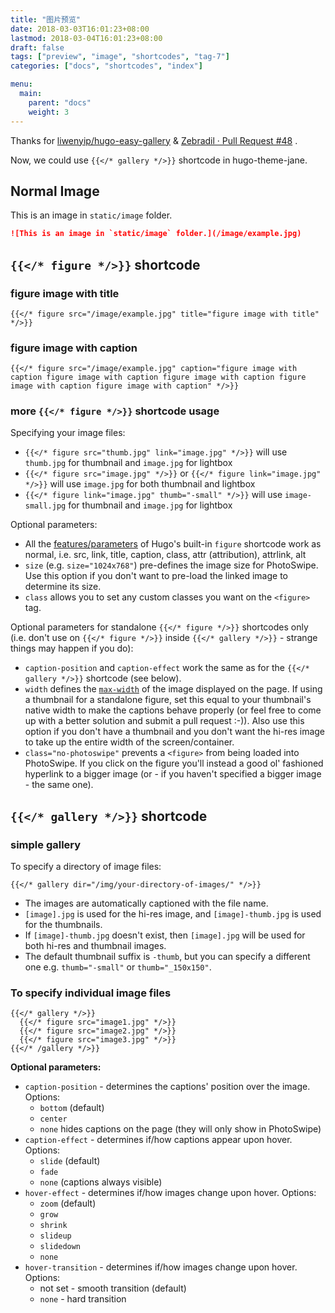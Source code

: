 ```yaml
---
title: "图片预览"
date: 2018-03-03T16:01:23+08:00
lastmod: 2018-03-04T16:01:23+08:00
draft: false
tags: ["preview", "image", "shortcodes", "tag-7"]
categories: ["docs", "shortcodes", "index"]

menu:
  main:
    parent: "docs"
    weight: 3
---
```


Thanks for [liwenyip/hugo-easy-gallery](https://github.com/liwenyip/hugo-easy-gallery) & [Zebradil · Pull Request #48](https://github.com/xianmin/hugo-theme-jane/pull/48) .

Now, we could use `{{</* gallery */>}}` shortcode in hugo-theme-jane.

## Normal Image

This is an image in `static/image` folder.

```markdown
![This is an image in `static/image` folder.](/image/example.jpg)
```

<!--more-->

## `{{</* figure */>}}` shortcode

### figure image with title

```
{{</* figure src="/image/example.jpg" title="figure image with title" */>}}
```


### figure image with caption

```
{{</* figure src="/image/example.jpg" caption="figure image with caption figure image with caption figure image with caption figure image with caption figure image with caption" */>}}
```

### more `{{</* figure */>}}` shortcode usage

Specifying your image files:

- `{{</* figure src="thumb.jpg" link="image.jpg" */>}}` will use `thumb.jpg` for thumbnail and `image.jpg` for lightbox
- `{{</* figure src="image.jpg" */>}}` or `{{</* figure link="image.jpg" */>}}` will use `image.jpg` for both thumbnail and lightbox
- `{{</* figure link="image.jpg" thumb="-small" */>}}` will use `image-small.jpg` for thumbnail and `image.jpg` for lightbox

Optional parameters:

- All the [features/parameters](https://gohugo.io/extras/shortcodes) of Hugo's built-in `figure` shortcode work as normal, i.e. src, link, title, caption, class, attr (attribution), attrlink, alt
- `size` (e.g. `size="1024x768"`) pre-defines the image size for PhotoSwipe. Use this option if you don't want to pre-load the linked image to determine its size.
- `class` allows you to set any custom classes you want on the `<figure>` tag.

Optional parameters for standalone `{{</* figure */>}}` shortcodes only (i.e. don't use on `{{</* figure */>}}` inside `{{</* gallery */>}}` - strange things may happen if you do):

- `caption-position` and `caption-effect` work the same as for the `{{</* gallery */>}}` shortcode (see below).
- `width` defines the [`max-width`](https://www.w3schools.com/cssref/pr_dim_max-width.asp) of the image displayed on the page. If using a thumbnail for a standalone figure, set this equal to your thumbnail's native width to make the captions behave properly (or feel free to come up with a better solution and submit a pull request :-)). Also use this option if you don't have a thumbnail and you don't want the hi-res image to take up the entire width of the screen/container.
- `class="no-photoswipe"` prevents a `<figure>` from being loaded into PhotoSwipe. If you click on the figure you'll instead a good ol' fashioned hyperlink to a bigger image (or - if you haven't specified a bigger image - the same one).


## `{{</* gallery */>}}` shortcode

### simple gallery

To specify a directory of image files:

```
{{</* gallery dir="/img/your-directory-of-images/" */>}}
```

- The images are automatically captioned with the file name.
- `[image].jpg` is used for the hi-res image, and `[image]-thumb.jpg` is used for the thumbnails.
- If `[image]-thumb.jpg` doesn't exist, then `[image].jpg` will be used for both hi-res and thumbnail images.
- The default thumbnail suffix is `-thumb`, but you can specify a different one e.g. `thumb="-small"` or `thumb="_150x150"`.


### To specify individual image files

```
{{</* gallery */>}}
  {{</* figure src="image1.jpg" */>}}
  {{</* figure src="image2.jpg" */>}}
  {{</* figure src="image3.jpg" */>}}
{{</* /gallery */>}}
```

**Optional parameters:**

- `caption-position` - determines the captions' position over the image. Options:
  - `bottom` (default)
  - `center`
  - `none` hides captions on the page (they will only show in PhotoSwipe)
- `caption-effect` - determines if/how captions appear upon hover. Options:
  - `slide` (default)
  - `fade`
  - `none` (captions always visible)
- `hover-effect` - determines if/how images change upon hover. Options:
  - `zoom` (default)
  - `grow`
  - `shrink`
  - `slideup`
  - `slidedown`
  - `none`
- `hover-transition` - determines if/how images change upon hover. Options:
  - not set - smooth transition (default)
  - `none` - hard transition
